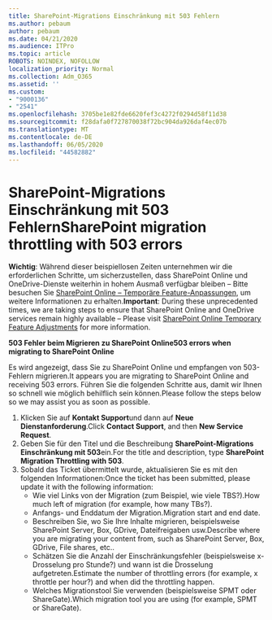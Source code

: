 ```yaml
---
title: SharePoint-Migrations Einschränkung mit 503 Fehlern
ms.author: pebaum
author: pebaum
ms.date: 04/21/2020
ms.audience: ITPro
ms.topic: article
ROBOTS: NOINDEX, NOFOLLOW
localization_priority: Normal
ms.collection: Adm_O365
ms.assetid: ''
ms.custom:
- "9000136"
- "2541"
ms.openlocfilehash: 3705be1e82fde6620fef3c4272f0294d58f11d38
ms.sourcegitcommit: f28dafa0f727870038f72bc904da926daf4ec07b
ms.translationtype: MT
ms.contentlocale: de-DE
ms.lasthandoff: 06/05/2020
ms.locfileid: "44582882"
---
```

# <a name="sharepoint-migration-throttling-with-503-errors"></a><span data-ttu-id="faac6-102">SharePoint-Migrations Einschränkung mit 503 Fehlern</span><span class="sxs-lookup"><span data-stu-id="faac6-102">SharePoint migration throttling with 503 errors</span></span>

<span data-ttu-id="faac6-103">**Wichtig**: Während dieser beispiellosen Zeiten unternehmen wir die erforderlichen Schritte, um sicherzustellen, dass SharePoint Online und OneDrive-Dienste weiterhin in hohem Ausmaß verfügbar bleiben – Bitte besuchen Sie [SharePoint Online – Temporäre Feature-Anpassungen](https://aka.ms/ODSPAdjustments), um weitere Informationen zu erhalten.</span><span class="sxs-lookup"><span data-stu-id="faac6-103">**Important**: During these unprecedented times, we are taking steps to ensure that SharePoint Online and OneDrive services remain highly available – Please visit [SharePoint Online Temporary Feature Adjustments](https://aka.ms/ODSPAdjustments) for more information.</span></span>

<span data-ttu-id="faac6-104">**503 Fehler beim Migrieren zu SharePoint Online**</span><span class="sxs-lookup"><span data-stu-id="faac6-104">**503 errors when migrating to SharePoint Online**</span></span>

<span data-ttu-id="faac6-105">Es wird angezeigt, dass Sie zu SharePoint Online und empfangen von 503-Fehlern migrieren.</span><span class="sxs-lookup"><span data-stu-id="faac6-105">It appears you are migrating to SharePoint Online and receiving 503 errors.</span></span> <span data-ttu-id="faac6-106">Führen Sie die folgenden Schritte aus, damit wir Ihnen so schnell wie möglich behilflich sein können.</span><span class="sxs-lookup"><span data-stu-id="faac6-106">Please follow the steps below so we may assist you as soon as possible.</span></span> 

1. <span data-ttu-id="faac6-107">Klicken Sie auf **Kontakt Support**und dann auf **Neue Dienstanforderung**.</span><span class="sxs-lookup"><span data-stu-id="faac6-107">Click **Contact Support**, and then **New Service Request**.</span></span>
2. <span data-ttu-id="faac6-108">Geben Sie für den Titel und die Beschreibung **SharePoint-Migrations Einschränkung mit 503**ein.</span><span class="sxs-lookup"><span data-stu-id="faac6-108">For the title and description, type **SharePoint Migration Throttling with 503**.</span></span>
3. <span data-ttu-id="faac6-109">Sobald das Ticket übermittelt wurde, aktualisieren Sie es mit den folgenden Informationen:</span><span class="sxs-lookup"><span data-stu-id="faac6-109">Once the ticket has been submitted, please update it with the following information:</span></span>
    - <span data-ttu-id="faac6-110">Wie viel Links von der Migration (zum Beispiel, wie viele TBS?).</span><span class="sxs-lookup"><span data-stu-id="faac6-110">How much left of migration (for example, how many TBs?).</span></span>
    - <span data-ttu-id="faac6-111">Anfangs- und Enddatum der Migration.</span><span class="sxs-lookup"><span data-stu-id="faac6-111">Migration start and end date.</span></span>
    - <span data-ttu-id="faac6-112">Beschreiben Sie, wo Sie Ihre Inhalte migrieren, beispielsweise SharePoint Server, Box, GDrive, Dateifreigaben usw.</span><span class="sxs-lookup"><span data-stu-id="faac6-112">Describe where you are migrating your content from, such as SharePoint Server, Box, GDrive, File shares, etc..</span></span>
    - <span data-ttu-id="faac6-113">Schätzen Sie die Anzahl der Einschränkungsfehler (beispielsweise x-Drosselung pro Stunde?) und wann ist die Drosselung aufgetreten.</span><span class="sxs-lookup"><span data-stu-id="faac6-113">Estimate the number of throttling errors (for example, x throttle per hour?) and when did the throttling happen.</span></span>
    - <span data-ttu-id="faac6-114">Welches Migrationstool Sie verwenden (beispielsweise SPMT oder ShareGate).</span><span class="sxs-lookup"><span data-stu-id="faac6-114">Which migration tool you are using (for example, SPMT or ShareGate).</span></span>


